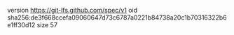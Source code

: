 version https://git-lfs.github.com/spec/v1
oid sha256:de3f668ccefa09060647d73c6787a0221b84738a20c1b70316322b6e1ff30d12
size 57
